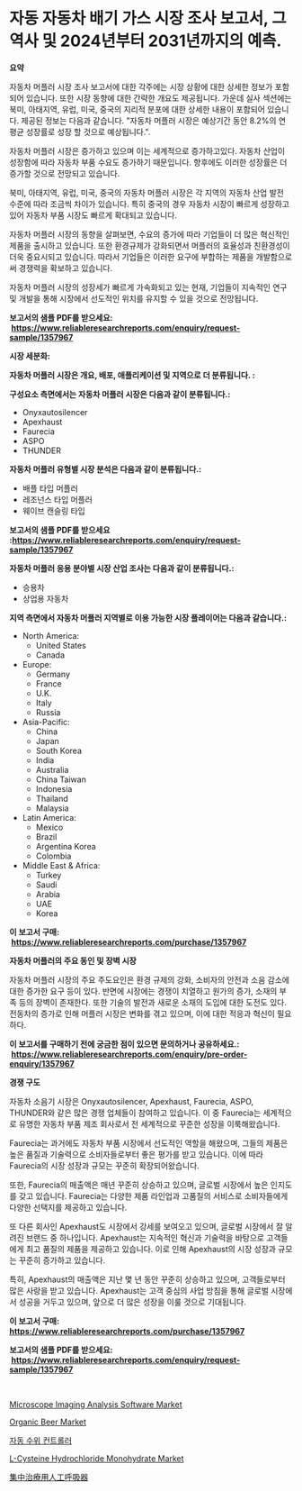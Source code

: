 <p><h1>자동 자동차 배기 가스 시장 조사 보고서, 그 역사 및 2024년부터 2031년까지의 예측.</h1></p><p><strong>요약</strong></p>
<p><p>자동차 머플러 시장 조사 보고서에 대한 각주에는 시장 상황에 대한 상세한 정보가 포함되어 있습니다. 또한 시장 동향에 대한 간략한 개요도 제공됩니다. 가운데 실사 섹션에는 북미, 아태지역, 유럽, 미국, 중국의 지리적 분포에 대한 상세한 내용이 포함되어 있습니다. 제공된 정보는 다음과 같습니다. "자동차 머플러 시장은 예상기간 동안 8.2%의 연평균 성장률로 성장 할 것으로 예상됩니다.".</p><p>자동차 머플러 시장은 증가하고 있으며 이는 세계적으로 증가하고있다. 자동차 산업이 성장함에 따라 자동차 부품 수요도 증가하기 때문입니다. 향후에도 이러한 성장률은 더 증가할 것으로 전망되고 있습니다. </p><p>북미, 아태지역, 유럽, 미국, 중국의 자동차 머플러 시장은 각 지역의 자동차 산업 발전 수준에 따라 조금씩 차이가 있습니다. 특히 중국의 경우 자동차 시장이 빠르게 성장하고 있어 자동차 부품 시장도 빠르게 확대되고 있습니다. </p><p>자동차 머플러 시장의 동향을 살펴보면, 수요의 증가에 따라 기업들이 더 많은 혁신적인 제품을 출시하고 있습니다. 또한 환경규제가 강화되면서 머플러의 효율성과 친환경성이 더욱 중요시되고 있습니다. 따라서 기업들은 이러한 요구에 부합하는 제품을 개발함으로써 경쟁력을 확보하고 있습니다. </p><p>자동차 머플러 시장의 성장세가 빠르게 가속화되고 있는 현재, 기업들이 지속적인 연구 및 개발을 통해 시장에서 선도적인 위치를 유지할 수 있을 것으로 전망됩니다.</p></p>
<p><strong>보고서의 샘플 PDF를 받으세요: &nbsp;<a href="https://www.reliableresearchreports.com/enquiry/request-sample/1357967">https://www.reliableresearchreports.com/enquiry/request-sample/1357967</a></strong></p>
<p><strong>시장 세분화:</strong></p>
<p><strong> 자동차 머플러 시장은 개요, 배포, 애플리케이션 및 지역으로 더 분류됩니다. :</strong></p>
<p><strong>구성요소 측면에서는 자동차 머플러 시장은 다음과 같이 분류됩니다.:</strong></p>
<p><ul><li>Onyxautosilencer</li><li>Apexhaust</li><li>Faurecia</li><li>ASPO</li><li>THUNDER</li></ul></p>
<p><strong> 자동차 머플러 유형별 시장 분석은 다음과 같이 분류됩니다.:</strong></p>
<p><ul><li>배플 타입 머플러</li><li>레조넌스 타입 머플러</li><li>웨이브 캔슬링 타입</li></ul></p>
<p><strong>보고서의 샘플 PDF를 받으세요 :<a href="https://www.reliableresearchreports.com/enquiry/request-sample/1357967">https://www.reliableresearchreports.com/enquiry/request-sample/1357967</a></strong></p>
<p><strong> 자동차 머플러 응용 분야별 시장 산업 조사는 다음과 같이 분류됩니다.:</strong></p>
<p><ul><li>승용차</li><li>상업용 자동차</li></ul></p>
<p><strong>지역 측면에서 자동차 머플러 지역별로 이용 가능한 시장 플레이어는 다음과 같습니다.:</strong></p>
<p><ul>
    <li>
        North America:
        <ul>
            <li>United States</li>
            <li>Canada</li>
        </ul>
    </li>
    <li>
        Europe:
        <ul>
            <li>Germany</li>
            <li>France</li>
            <li>U.K.</li>
            <li>Italy</li>
            <li>Russia</li>
        </ul>
    </li>
    <li>
        Asia-Pacific:
        <ul>
            <li>China</li>
            <li>Japan</li>
            <li>South Korea</li>
            <li>India</li>
            <li>Australia</li>
            <li>China Taiwan</li>
            <li>Indonesia</li>
            <li>Thailand</li>
            <li>Malaysia</li>
        </ul>
    </li>
    <li>
        Latin America:
        <ul>
            <li>Mexico</li>
            <li>Brazil</li>
            <li>Argentina Korea</li>
            <li>Colombia</li>
        </ul>
    </li>
    <li>
        Middle East & Africa:
        <ul>
            <li>Turkey</li>
            <li>Saudi</li>
            <li>Arabia</li>
            <li>UAE</li>
            <li>Korea</li>
        </ul>
    </li>
    </ul></p>
<p><strong>이 보고서 구매: &nbsp;<a href="https://www.reliableresearchreports.com/purchase/1357967">https://www.reliableresearchreports.com/purchase/1357967</a></strong></p>
<p><strong>자동차 머플러의 주요 동인 및 장벽 시장</strong></p>
<p><p>자동차 머플러 시장의 주요 주도요인은 환경 규제의 강화, 소비자의 안전과 소음 감소에 대한 증가한 요구 등이 있다. 반면에 시장에는 경쟁이 치열하고 원가의 증가, 소재의 부족 등의 장벽이 존재한다. 또한 기술의 발전과 새로운 소재의 도입에 대한 도전도 있다. 전동차의 증가로 인해 머플러 시장은 변화를 겪고 있으며, 이에 대한 적응과 혁신이 필요하다.</p></p>
<p><strong>이 보고서를 구매하기 전에 궁금한 점이 있으면 문의하거나 공유하세요.: &nbsp;<a href="https://www.reliableresearchreports.com/enquiry/pre-order-enquiry/1357967">https://www.reliableresearchreports.com/enquiry/pre-order-enquiry/1357967</a></strong></p>
<p><strong>경쟁 구도</strong></p>
<p><p>자동차 소음기 시장은 Onyxautosilencer, Apexhaust, Faurecia, ASPO, THUNDER와 같은 많은 경쟁 업체들이 참여하고 있습니다. 이 중 Faurecia는 세계적으로 유명한 자동차 부품 제조 회사로서 전 세계적으로 꾸준한 성장을 이룩해왔습니다. </p><p>Faurecia는 과거에도 자동차 부품 시장에서 선도적인 역할을 해왔으며, 그들의 제품은 높은 품질과 기술력으로 소비자들로부터 좋은 평가를 받고 있습니다. 이에 따라 Faurecia의 시장 성장과 규모는 꾸준히 확장되어왔습니다.</p><p>또한, Faurecia의 매출액은 매년 꾸준히 상승하고 있으며, 글로벌 시장에서 높은 인지도를 갖고 있습니다. Faurecia는 다양한 제품 라인업과 고품질의 서비스로 소비자들에게 다양한 선택지를 제공하고 있습니다.</p><p>또 다른 회사인 Apexhaust도 시장에서 강세를 보여오고 있으며, 글로벌 시장에서 잘 알려진 브랜드 중 하나입니다. Apexhaust는 지속적인 혁신과 기술력을 바탕으로 고객들에게 최고 품질의 제품을 제공하고 있습니다. 이로 인해 Apexhaust의 시장 성장과 규모는 꾸준히 증가하고 있습니다.</p><p>특히, Apexhaust의 매출액은 지난 몇 년 동안 꾸준히 상승하고 있으며, 고객들로부터 많은 사랑을 받고 있습니다. Apexhaust는 고객 중심의 사업 방침을 통해 글로벌 시장에서 성공을 거두고 있으며, 앞으로 더 많은 성장을 이룰 것으로 기대됩니다.</p></p>
<p><strong>이 보고서 구매: &nbsp; <a href="https://www.reliableresearchreports.com/purchase/1357967">https://www.reliableresearchreports.com/purchase/1357967</a></strong></p>
<p><strong>보고서의 샘플 PDF를 받으세요: &nbsp;<a href="https://www.reliableresearchreports.com/enquiry/request-sample/1357967">https://www.reliableresearchreports.com/enquiry/request-sample/1357967</a></strong><strong></strong></p>
<p>&nbsp;</p>
<p><p><a href="https://issuu.com/reportprime-2/docs/microscope-imaging-analysis-software-market-size-2">Microscope Imaging Analysis Software Market</a></p><p><a href="https://view.publitas.com/reportprime-1/organic-beer-market-growth-market-trends-covid-19-impact-and-forecasts-for-period-from-2024-2031/">Organic Beer Market</a></p><p><a href="https://github.com/vsap75a286l/Market-Research-Report-List-1/blob/main/8317715192999.md">자동 수위 컨트롤러</a></p><p><a href="https://issuu.com/reportprime-2/docs/l-cysteine-hydrochloride-monohydrate-market-size-2">L-Cysteine Hydrochloride Monohydrate Market</a></p><p><a href="https://github.com/joaejkdzgyljvo6/Market-Research-Report-List-1/blob/main/3004119193215.md">集中治療用人工呼吸器</a></p></p>